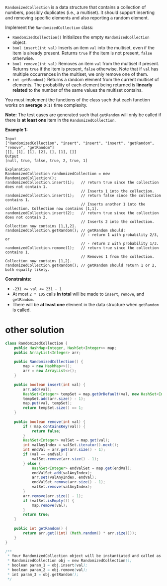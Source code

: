 `RandomizedCollection` is a data structure that contains a collection of numbers, possibly duplicates (i.e., a multiset). It should support inserting and removing specific elements and also reporting a random element.

Implement the `RandomizedCollection` class:

- `RandomizedCollection()` Initializes the empty `RandomizedCollection` object.
- `bool insert(int val)` Inserts an item `val` into the multiset, even if the item is already present. Returns `true` if the item is not present, `false` otherwise.
- `bool remove(int val)` Removes an item `val` from the multiset if present. Returns `true` if the item is present, `false` otherwise. Note that if `val` has multiple occurrences in the multiset, we only remove one of them.
- `int getRandom()` Returns a random element from the current multiset of elements. The probability of each element being returned is **linearly related** to the number of the same values the multiset contains.

You must implement the functions of the class such that each function works on **average** `O(1)` time complexity.

**Note:** The test cases are generated such that `getRandom` will only be called if there is **at least one** item in the `RandomizedCollection`.

 

**Example 1:**

```
Input
["RandomizedCollection", "insert", "insert", "insert", "getRandom", "remove", "getRandom"]
[[], [1], [1], [2], [], [1], []]
Output
[null, true, false, true, 2, true, 1]

Explanation
RandomizedCollection randomizedCollection = new RandomizedCollection();
randomizedCollection.insert(1);   // return true since the collection does not contain 1.
                                  // Inserts 1 into the collection.
randomizedCollection.insert(1);   // return false since the collection contains 1.
                                  // Inserts another 1 into the collection. Collection now contains [1,1].
randomizedCollection.insert(2);   // return true since the collection does not contain 2.
                                  // Inserts 2 into the collection. Collection now contains [1,1,2].
randomizedCollection.getRandom(); // getRandom should:
                                  // - return 1 with probability 2/3, or
                                  // - return 2 with probability 1/3.
randomizedCollection.remove(1);   // return true since the collection contains 1.
                                  // Removes 1 from the collection. Collection now contains [1,2].
randomizedCollection.getRandom(); // getRandom should return 1 or 2, both equally likely.
```

 

**Constraints:**

- `-231 <= val <= 231 - 1`
- At most `2 * 105` calls **in total** will be made to `insert`, `remove`, and `getRandom`.
- There will be **at least one** element in the data structure when `getRandom` is called.

# other solution

```java
class RandomizedCollection {
    public HashMap<Integer, HashSet<Integer>> map;
    public ArrayList<Integer> arr;

    public RandomizedCollection() {
        map = new HashMap<>();
        arr = new ArrayList<>();
    }
    
    public boolean insert(int val) {
        arr.add(val);
        HashSet<Integer> tempSet = map.getOrDefault(val, new HashSet<Integer>());
        tempSet.add(arr.size() - 1);
        map.put(val, tempSet);
        return tempSet.size() == 1;
    }
    
    public boolean remove(int val) {
        if (!map.containsKey(val)) {
            return false;
        }
        HashSet<Integer> valSet = map.get(val);
        int valAnyIndex = valSet.iterator().next();
        int endVal = arr.get(arr.size() - 1);
        if (val == endVal) {
            valSet.remove(arr.size() - 1);
        } else {
            HashSet<Integer> endValSet = map.get(endVal);
            endValSet.add(valAnyIndex);
            arr.set(valAnyIndex, endVal);
            endValSet.remove(arr.size() - 1);
            valSet.remove(valAnyIndex);
        }
        arr.remove(arr.size() - 1);
        if (valSet.isEmpty()) {
            map.remove(val);
        }
        return true;
    }
    
    public int getRandom() {
        return arr.get((int) (Math.random() * arr.size()));
    }
}

/**
 * Your RandomizedCollection object will be instantiated and called as such:
 * RandomizedCollection obj = new RandomizedCollection();
 * boolean param_1 = obj.insert(val);
 * boolean param_2 = obj.remove(val);
 * int param_3 = obj.getRandom();
 */
```

